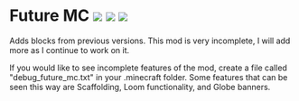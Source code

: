 # Future MC [![](http://cf.way2muchnoise.eu/full_310059_downloads.svg)](https://minecraft.curseforge.com/projects/future-mc) [![](https://cf.way2muchnoise.eu/packs/310059.svg)](https://www.curseforge.com/minecraft/mc-mods/future-mc/relations/dependents?filter-related-dependents=6) [![](http://cf.way2muchnoise.eu/versions/For%20MC_310059_all.svg)](https://minecraft.curseforge.com/projects/future-mc)
Adds blocks from previous versions. This mod is very incomplete, I will add more as I continue to work on it.

If you would like to see incomplete features of the mod, create a file called "debug_future_mc.txt" in your .minecraft folder.
Some features that can be seen this way are Scaffolding, Loom functionality, and Globe banners.
